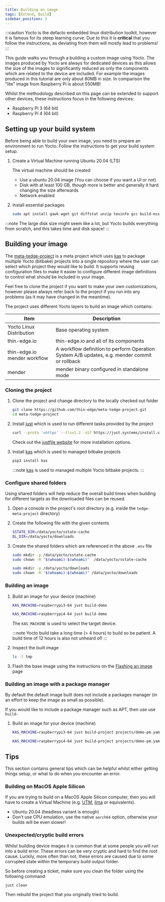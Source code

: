 ```yaml
---
title: Building an image
tags: [Extend, Build]
sidebar_position: 3
---
```


:::caution
Yocto is the defacto embedded linux distribution toolkit, however it is famous for its steep learning curve. Due to this it is **critical** that you follow the instructions, as deviating from them will mostly lead to problems!
:::

This guide walks you through a building a custom image using Yocto. The images produced by Yocto are always for dedicated devices as this allows the size of the images to significantly reduced as only the components which are related to the device are included. For example the images produced in this tutorial are only about 80MB in size. In comparison the "lite" image from Raspberry Pi is about 550MB!

Whilst the methodology described on this page can be extended to support other devices, these instructions focus in the following devices:

* Raspberry Pi 3 (64 bit)
* Raspberry Pi 4 (64 bit)

## Setting up your build system

Before being able to build your own image, you need to prepare an environment to run Yocto. Follow the instructions to get your build system setup.

1. Create a Virtual Machine running Ubuntu 20.04 (LTS)

    The virtual machine should be created 
    * Use a ubuntu 20.04 image (You can choose if you want a UI or not)
    * Disk with at least 100 GB, though more is better and generally it hard changing the size afterwards
    * Network enabled

2. Install essential packages

    ```sh tab={"label":"Ubuntu-20.04"}
    sudo apt install gawk wget git diffstat unzip texinfo gcc build-essential chrpath socat cpio python3 python3-pip python3-pexpect xz-utils debianutils iputils-ping python3-git python3-jinja2 libegl1-mesa libsdl1.2-dev pylint3 xterm python3-subunit mesa-common-dev zstd liblz4-tool
    ```

:::note
The large disk size might seem like a lot, but Yocto builds everything from scratch, and this takes time and disk space!
:::


## Building your image

The [meta-tedge-project](https://github.com/thin-edge/meta-tedge-project) is a meta project which uses [kas](https://kas.readthedocs.io/en/latest/) to package multiple Yocto (bitbake) projects into a single repository where the user can select which project they would like to build. It supports reusing configuration files to make it easier to configure different image definitions to control what should be included in your image.

Feel free to clone the project if you want to make your own customizations, however please always refer back to the project if you run into any problems (as it may have changed in the meantime).

The project uses different Yocto layers to build an image which contains:

|Item|Description|
|--|--|
|Yocto Linux Distribution|Base operating system|
|thin-edge.io|thin-edge.io and all of its components|
|thin-edge.io mender workflow|A workflow definition to perform Operation System A/B updates, e.g. mender commit or rollback|
|mender|mender binary configured in standalone mode|

### Cloning the project

1. Clone the project and change directory to the locally checked out folder

    ```sh
    git clone https://github.com/thin-edge/meta-tedge-project.git
    cd meta-tedge-project
    ```

2. Install [just](https://just.systems/man/en/chapter_5.html) which is used to run different tasks provided by the project

    ```sh
    curl --proto '=https' --tlsv1.2 -sSf https://just.systems/install.sh | sudo bash -s -- --to /usr/bin
    ```

    Check out the [justfile website](https://just.systems/man/en/chapter_5.html) for more installation options.

3. Install [kas](https://kas.readthedocs.io/en/latest/) which is used to managed bitbake projects

    ```sh
    pip3 install kas
    ```

    :::note
    [kas](https://kas.readthedocs.io/en/latest/) is used to managed multiple Yocto bitbake projects.
    :::

### Configure shared folders

Using shared folders will help reduce the overall build times when building for different targets as the downloaded files can be reused.

1. Open a console in the project's root directory (e.g. inside the `tedge-meta-project` directory)

2. Create the following file with the given contents

    ```sh title="file: .env"
    SSTATE_DIR=/data/yocto/sstate-cache
    DL_DIR=/data/yocto/downloads
    ```

3. Create the shared folders which are referenced in the above `.env` file

    ```sh
    sudo mkdir -p /data/yocto/sstate-cache
    sudo chown -R "$(whoami):$(whoami)"  /data/yocto/sstate-cache

    sudo mkdir -p /data/yocto/downloads
    sudo chown -R "$(whoami):$(whoami)" /data/yocto/downloads
    ```


### Building an image

1. Build an image for your device (machine)

    ```sh tab={"label":"RaspberryPi-3"}
    KAS_MACHINE=raspberrypi3-64 just build-demo
    ```

    ```sh tab={"label":"RaspberryPi-4"}
    KAS_MACHINE=raspberrypi4-64 just build-demo
    ```

    The `KAS_MACHINE` is used to select the target device.

    :::note
    Yocto build take a long time (&gt; 4 hours) to build so be patient. A build time of 12 hours is also not unheard of!
    :::

2. Inspect the built image

    ```sh
    ls -l tmp
    ```

3. Flash the base image using the instructions on the [Flashing an image](../../flashing-an-image.md) page

### Building an image with a package manager

By default the default image built does not include a packages manager (in an effort to keep the image as small as possible).

If you would like to include a package manager such as APT, then use use `build-`

1. Build an image for your device (machine)

    ```sh tab={"label":"RaspberryPi-3"}
    KAS_MACHINE=raspberrypi3-64 just build-project projects/demo-pm.yaml
    ```

    ```sh tab={"label":"RaspberryPi-4"}
    KAS_MACHINE=raspberrypi4-64 just build-project projects/demo-pm.yaml
    ```

## Tips

This section contains general tips which can be helpful whilst either getting things setup, or what to do when you encounter an error.

### Building on MacOS Apple Silicon

If you are trying to build on a MacOS Apple Silicon computer, then you will have to create a Virtual Machine (e.g. [UTM](https://mac.getutm.app/), [lima](https://github.com/lima-vm/lima) or equivalents).

* Ubuntu 20.04 (headless variant is enough)
* Don't use CPU emulation, use the native `aarch64` option, otherwise your builds will be even slower!

### Unexpected/cryptic build errors

Whilst building device images it is common that at some people you will run into a build error. These errors can be very cryptic and hard to find the root cause. Luckily, more often than not, these errors are caused due to some corrupted state within the temporary build output folder.

So before creating a ticket, make sure you clean the folder using the following command:

```sh
just clean
```

Then rebuild the project that you originally tried to build.
